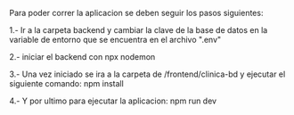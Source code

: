Para poder correr la aplicacion se deben seguir los pasos siguientes:

1.- Ir a la carpeta backend y cambiar la clave de la base de datos
en la variable de entorno que se encuentra en el archivo
".env"

2.- iniciar el backend con
npx nodemon 

3.- Una vez iniciado se ira a la carpeta de /frontend/clinica-bd y
ejecutar el siguiente comando:
npm install

4.- Y por ultimo para ejecutar la aplicacion:
npm run dev